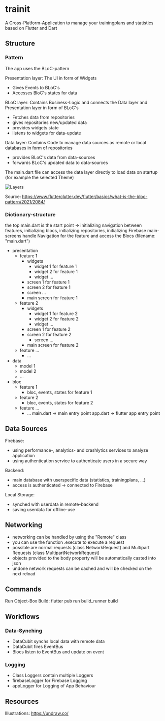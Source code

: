 # trainit

A Cross-Platform-Application to manage your trainingplans and statistics based on Flutter and Dart

## Structure

### Pattern

The app uses the BLoC-pattern

Presentation layer: The UI in form of Widgets

- Gives Events to BLoC's
- Accesses BloC's states for data

BLoC layer: Contains Business-Logic and connects the Data layer and Presentation layer in form of BLoC's

- Fetches data from repositories
- gives repositories new/updated data
- provides widgets state
- listens to widgets for data-update

Data layer: Contains Code to manage data sources as remote or local databases in form of repositories

- provides BLoC's data from data-sources
- forwards BLoC's updated data to data-sources

The main.dart file can access the data layer directly to load data on startup (for example the selected Theme)

![Layers](https://www.flutterclutter.dev/images/wp-content/uploads/2021/02/flutter-bloc-communication-diagram.webp)

Source: <https://www.flutterclutter.dev/flutter/basics/what-is-the-bloc-pattern/2021/2084/>

### Dictionary-structure

the top main.dart is the start point -> initializing navigation between features, initializing blocs, initializing repositories, initializing Firebase
main-screens handle Navigation for the feature and access the Blocs (filename: "main.dart")

- presentation
  - feature 1
    - widgets
      - widget 1 for feature 1
      - widget 2 for feature 1
      - widget ...
    - screen 1 for feature 1
    - screen 2 for feature 1
    - screen ...
    - main screen for feature 1
  - feature 2
    - widgets
      - widget 1 for feature 2
      - widget 2 for feature 2
      - widget ...
    - screen 1 for feature 2
    - screen 2 for feature 2
      - screen ...
    - main screen for feature 2
  - feature ...
    - ...
- data
  - model 1
  - model 2
  - ...
- bloc
  - feature 1
    - bloc, events, states for feature 1
  - feature 2
    - bloc, events, states for feature 2
  - feature ...
    - ...
main.dart -> main entry point
app.dart -> flutter app entry point

## Data Sources

Firebase:

- using performance-, analytics- and crashlytics services to analyze application
- using authentication service to authenticate users in a secure way

Backend:

- main database with userspecific data (statistics, trainingplans, ...)
- access is authenticated -> connected to Firebase

Local Storage:

- synched with userdata in remote-backend
- saving userdata for offline-use

## Networking

- networking can be handled by using the "Remote" class
- you can use the function .execute to execute a request
- possible are normal requests (class NetworkRequest) and Multipart Requests (class MultipartNetworkRequest)
- objects provided to the body property will be automatically casted into json
- undone network requests can be cached and will be checked on the next reload

## Commands

Run Object-Box Build: flutter pub run build_runner build

## Workflows

### Data-Synching

- DataCubit synchs local data with remote data
- DataCubit fires EventBus
- Blocs listen to EventBus and update on event

### Logging

- Class Loggers contain multiple Loggers
- firebaseLogger for Firebase Logging
- appLogger for Logging of App Behaviour

## Resources

Illustrations: <https://undraw.co/>
